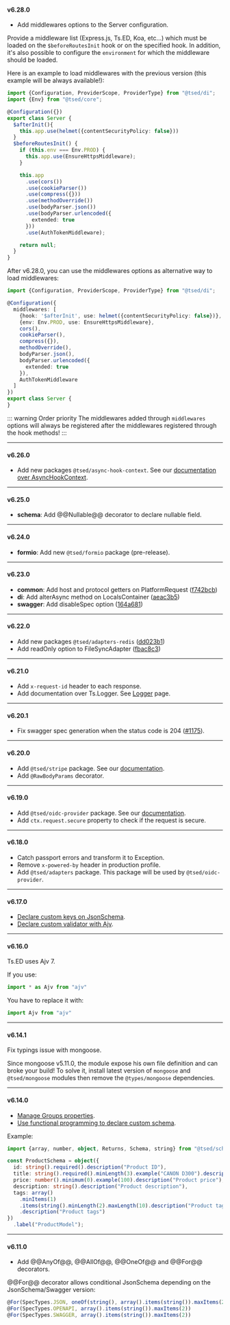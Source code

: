 #### v6.28.0

- Add middlewares options to the Server configuration. 

Provide a middleware list (Express.js, Ts.ED, Koa, etc...) which must be loaded on the `$beforeRoutesInit` hook or on the specified hook.
In addition, it's also possible to configure the `environment` for which the middleware should be loaded.

Here is an example to load middlewares with the previous version (this example will be always available!):

```typescript
import {Configuration, ProviderScope, ProviderType} from "@tsed/di";
import {Env} from "@tsed/core";

@Configuration({})
export class Server {
  $afterInit(){
    this.app.use(helmet({contentSecurityPolicy: false}))
  }
  $beforeRoutesInit() {
    if (this.env === Env.PROD) {
      this.app.use(EnsureHttpsMiddleware);
    }

    this.app
      .use(cors())
      .use(cookieParser())
      .use(compress({}))
      .use(methodOverride())
      .use(bodyParser.json())
      .use(bodyParser.urlencoded({
        extended: true
      }))
      .use(AuthTokenMiddleware);

    return null;
  }
}
```

After v6.28.0, you can use the middlewares options as alternative way to load middlewares:

```typescript
import {Configuration, ProviderScope, ProviderType} from "@tsed/di";

@Configuration({
  middlewares: [
    {hook: '$afterInit', use: helmet({contentSecurityPolicy: false})},
    {env: Env.PROD, use: EnsureHttpsMiddleware},
    cors(),
    cookieParser(),
    compress({}),
    methodOverride(),
    bodyParser.json(),
    bodyParser.urlencoded({
      extended: true
    }),
    AuthTokenMiddleware
  ]
})
export class Server {
}
```

::: warning Order priority
The middlewares added through `middlewares` options will always be registered after the middlewares registered through the hook methods!
:::

---

#### v6.26.0

- Add new packages `@tsed/async-hook-context`. See our [documentation over AsyncHookContext](/docs/request-context.md#async-hook-context).

---

#### v6.25.0

- **schema**: Add @@Nullable@@ decorator to declare nullable field.

---

#### v6.24.0

- **formio**: Add new `@tsed/formio` package (pre-release).

---

#### v6.23.0

- **common**: Add host and protocol getters on PlatformRequest ([f742bcb](https://github.com/TypedProject/tsed/commit/f742bcb9a0f2ef88736126065ed380e6121129e0))
- **di**: Add alterAsync method on LocalsContainer ([aeac3b5](https://github.com/TypedProject/tsed/commit/aeac3b53cae4ce39a2164a663a95c274449387d5))
- **swagger**: Add disableSpec option ([164a681](https://github.com/TypedProject/tsed/commit/164a681ac7409a42a0521c69aa7c43c144de6d0e))

---

#### v6.22.0

- Add new packages `@tsed/adapters-redis` ([dd023b1](https://github.com/TypedProject/tsed/commit/dd023b1b159d01e21b3eaec42d8d6e49f42f9280))
- Add readOnly option to FileSyncAdapter ([fbac8c3](https://github.com/TypedProject/tsed/commit/fbac8c360923c96704428bf43be90a400d0cddac))

---

#### v6.21.0

- Add `x-request-id` header to each response.
- Add documentation over Ts.Logger. See [Logger](/docs/logger.md) page.

---

#### v6.20.1

- Fix swagger spec generation when the status code is 204 ([#1175](https://github.com/TypedProject/tsed/issues/1175)).

---

#### v6.20.0

- Add `@tsed/stripe` package. See our [documentation](/tutorials/stripe.md).
- Add `@RawBodyParams` decorator.

---

#### v6.19.0

- Add `@tsed/oidc-provider` package. See our [documentation](/tutorials/oidc.md).
- Add `ctx.request.secure` property to check if the request is secure.

---

#### v6.18.0

- Catch passport errors and transform it to Exception.
- Remove `x-powered-by` header in production profile.
- Add `@tsed/adapters` package. This package will be used by `@tsed/oidc-provider`.

---

#### v6.17.0

- [Declare custom keys on JsonSchema](/docs/models.md#custom-keys).
- [Declare custom validator with Ajv](/docs/ajv.md#user-defined-keywords).

---

#### v6.16.0

Ts.ED uses Ajv 7. 

If you use: 
```typescript
import * as Ajv from "ajv"
```

You have to replace it with:

```typescript
import Ajv from "ajv"
```

---

#### v6.14.1

Fix typings issue with mongoose. 

Since mongoose v5.11.0, the module expose his own file definition and can broke your build! 
To solve it, install latest version of `mongoose` and `@tsed/mongoose` modules then remove the `@types/mongoose` dependencies.

---

#### v6.14.0

- [Manage Groups properties](/docs/models.md#groups).
- [Use functional programming to declare custom schema](/docs/models.md#using-functions).

Example:

```typescript
import {array, number, object, Returns, Schema, string} from "@tsed/schema";

const ProductSchema = object({
  id: string().required().description("Product ID"),
  title: string().required().minLength(3).example("CANON D300").description("Product title"),
  price: number().minimum(0).example(100).description("Product price"),
  description: string().description("Product description"),
  tags: array()
    .minItems(1)
    .items(string().minLength(2).maxLength(10).description("Product tag"))
    .description("Product tags")
})
  .label("ProductModel");
```

---

#### v6.11.0

- Add @@AnyOf@@, @@AllOf@@, @@OneOf@@ and @@For@@ decorators.

@@For@@ decorator allows conditional JsonSchema depending on the JsonSchema/Swagger version:

```typescript
@For(SpecTypes.JSON, oneOf(string(), array().items(string()).maxItems(2)))
@For(SpecTypes.OPENAPI, array().items(string()).maxItems(2))
@For(SpecTypes.SWAGGER, array().items(string()).maxItems(2))
```
